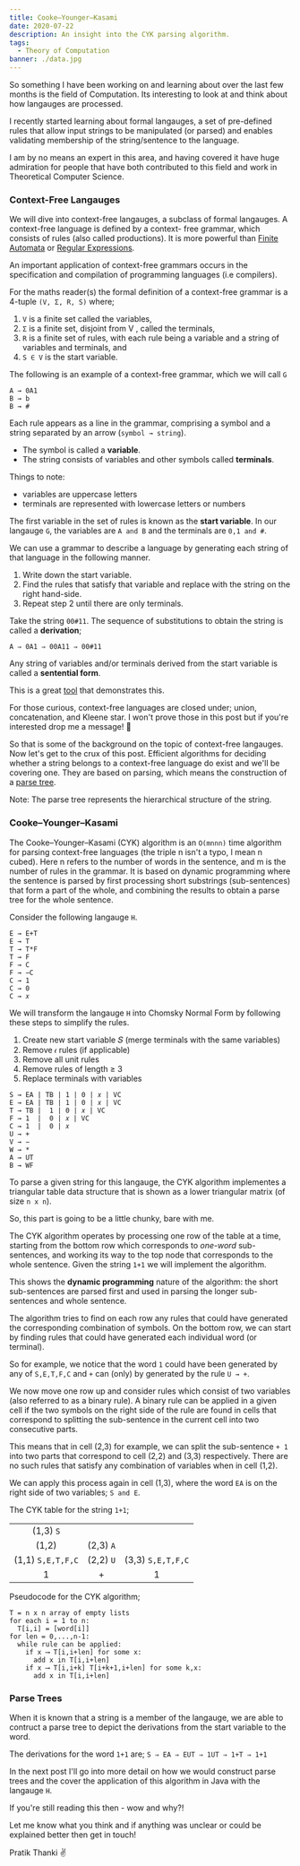 ```yaml
---
title: Cooke–Younger–Kasami
date: 2020-07-22
description: An insight into the CYK parsing algorithm.
tags:
  - Theory of Computation
banner: ./data.jpg
---
```


So something I have been working on and learning about over the last few months is the field of Computation. 
Its interesting to look at and think about how langauges are processed.

I recently started learning about formal langauges, a set of pre-defined rules that allow input strings to be manipulated 
(or parsed) and enables validating membership of the string/sentence to the language.

I am by no means an expert in this area, and having covered it have huge admiration for people that have both 
contributed to this field and work in Theoretical Computer Science.

### Context-Free Langauges ###

We will dive into context-free langauges, a subclass of formal langauges. A context-free language is defined by a context-
free grammar, which consists of rules (also called productions). It is more powerful than [Finite Automata](https://en.wikipedia.org/wiki/Finite-state_machine) or 
[Regular Expressions](https://en.wikipedia.org/wiki/Regular_expression).

An important application of context-free grammars occurs in the specification and compilation of programming languages (i.e compilers).

For the maths reader(s) the formal definition of a context-free grammar is a 4-tuple `(V, Σ, R, S)` where;
  
  1. `V` is a finite set called the variables,
  2. `Σ` is a finite set, disjoint from V , called the terminals,
  3. `R` is a finite set of rules, with each rule being a variable and a
  string of variables and terminals, and 
  4. `S ∈ V` is the start variable.

The following is an example of a context-free grammar, which we will call `G`

```
A → 0A1
B → b
B → #
```

Each rule appears as a line in the grammar, comprising a symbol and a string separated by an arrow (`symbol → string`).
- The symbol is called a **variable**.
- The string consists of variables and other symbols called **terminals**.

Things to note:
- variables are uppercase letters
- terminals are represented with lowercase letters or numbers

The first variable in the set of rules is known as the **start variable**. In our langauge `G`, the variables are `A and B` and the terminals are `0,1 and #`.

We can use a grammar to describe a language by generating each string of that language in the following manner.

1. Write down the start variable.
2. Find the rules that satisfy that variable and replace with the string on the right hand-side.
3. Repeat step 2 until there are only terminals.

Take the string `00#11`. The sequence of substitutions to obtain the string is called a **derivation**;

`A ⇒ 0A1 ⇒ 00A11 ⇒ 00#11`

Any string of variables and/or terminals derived from the start variable is called a **sentential form**.

This is a great [tool](https://web.stanford.edu/class/archive/cs/cs103/cs103.1156/tools/cfg/) that demonstrates this.

For those curious, context-free languages are closed under; union, concatenation, and Kleene star. I won't prove those in 
this post but if you're interested drop me a message! 📮

So that is some of the background on the topic of context-free langauges. Now let's get to the crux of this post. Efficient algorithms for deciding whether a string belongs to a context-free language do exist and we'll be covering one. They are based on parsing, which means the construction of a [parse tree](https://en.wikipedia.org/wiki/Parse_tree). 

Note: The parse tree represents the hierarchical structure of the string. 

### Cooke–Younger–Kasami ###


The Cooke–Younger–Kasami (CYK) algorithm is an `O(mnnn)` time algorithm for parsing context-free languages (the triple n isn't a typo, I mean n cubed). Here n refers to the number of words in the sentence, and m is the number of rules in the grammar. It is based on dynamic programming where the sentence is parsed by first processing short substrings (sub-sentences) that form a part of the whole, and combining the results to obtain a parse tree for the whole sentence.

Consider the following langauge `H`.

```
E → E+T
E → T
T → T*F
T → F
F → C
F → −C
C → 1
C → 0
C → 𝑥
```

We will transform the langauge `H` into Chomsky Normal Form by following these steps to simplify the rules.

1. Create new start variable 𝑆 (merge terminals with the same variables)
2. Remove `𝜖` rules (if applicable)
3. Remove all unit rules
4. Remove rules of length ≥ 3
5. Replace terminals with variables

```
S → EA | TB | 1 | 0 | 𝑥 | VC
E → EA | TB | 1 | 0 | 𝑥 | VC
T → TB |  1 | 0 | 𝑥 | VC
F → 1  |  0 | 𝑥 | VC
C → 1  |  0 | 𝑥
U → +
V → −
W → *
A → UT
B → WF
```

To parse a given string for this langauge, the CYK algorithm implementes a triangular table data structure that is shown as a lower triangular matrix (of size `n x n`).

So, this part is going to be a little chunky, bare with me.

The CYK algorithm operates by processing one row of the table at a time, starting from the bottom row which corresponds to *one-word* sub-sentences, and working its way to the top node that corresponds to the whole sentence. Given the string `1+1` we 
will implement the algorithm.

This shows the **dynamic programming** nature of the algorithm: the short sub-sentences are parsed first and used in parsing the longer sub-sentences and whole sentence.

The algorithm tries to find on each row any rules that could have generated the corresponding combination of symbols. 
On the bottom row, we can start by finding rules that could have generated each individual word (or terminal). 

So for example, we notice that the word `1` could have been generated by any of `S,E,T,F,C` and `+` can (only) by generated by the 
rule `U → +`. 

We now move one row up and consider rules which consist of two variables (also referred to as a binary rule). A binary rule can be applied in a given cell if the two symbols on the right side of the rule are found in cells that correspond to splitting the sub-sentence in the current cell into two consecutive parts. 

This means that in cell (2,3) for example, we can split the sub-sentence `+ 1` into two parts that correspond to cell (2,2) and 
(3,3) respectively. There are no such rules that satisfy any combination of variables when in cell (1,2).

We can apply this process again in cell (1,3), where the word `EA` is on the right side of two variables; `S and E`.

The CYK table for the string `1+1`;

|                   |           |                   |
|:-----------------:|:---------:|:-----------------:|
|     (1,3) `S`     |           |                   |
|      (1,2)        | (2,3) `A` |                   |
| (1,1) `S,E,T,F,C` | (2,2) `U` | (3,3) `S,E,T,F,C` |
|        1          |    +      |        1          |

Pseudocode for the CYK algorithm;
```
T = n x n array of empty lists
for each i = 1 to n:
  T[i,i] = [word[i]]
for len = 0,...,n-1:
  while rule can be applied:
    if x ⟶ T[i,i+len] for some x:
      add x in T[i,i+len]
    if x ⟶ T[i,i+k] T[i+k+1,i+len] for some k,x:
      add x in T[i,i+len]
```

### Parse Trees ###

When it is known that a string is a member of the langauge, we are able to contruct a parse tree to depict the derivations from 
the start variable to the word.

The derivations for the word `1+1` are; `S ⇒ EA ⇒ EUT ⇒ 1UT ⇒ 1+T ⇒ 1+1`

In the next post I'll go into more detail on how we would construct parse trees and the cover the application of this algorithm 
in Java with the langauge `H`.

If you're still reading this then - wow and why?! 

Let me know what you think and if anything was unclear or could be explained better then get in touch! 

Pratik Thanki ✌️
